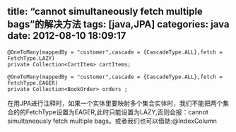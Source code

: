title: “cannot simultaneously fetch multiple bags”的解决方法
tags: [java,JPA]
categories: java
date: 2012-08-10 18:09:17
---
```
@OneToMany(mappedBy = "customer",cascade = {CascadeType.ALL},fetch = FetchType.LAZY)
private Collection<CartItem> cartItems;

@OneToMany(mappedBy = "customer",cascade = {CascadeType.ALL},fetch = FetchType.EAGER)
private Collection<BookOrder> orders ;
```
在用JPA进行注释时，如果一个实体里要映射多个集合实体时，我们不能把两个集合的的FetchType设置为EAGER,此时只能设置为LAZY,否则会报：cannot simultaneously fetch multiple bags。或者我们也可以借助:@IndexColumn
